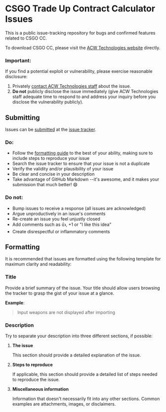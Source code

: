 # CSGO Trade Up Contract Calculator Issues
This is a public issue-tracking repository for bugs and confirmed features related to CSGO CC.

To download CSGO CC, please visit the [ACW Technologies website](http://acwtechnologies.co.uk/software/csgo-trade-up-contract-calculator) directly.

### Important:

If you find a potential exploit or vulnerability, please exercise reasonable disclosure:

1. Privately [contact ACW Technologies staff](mailto:info@acwtechnologies.co.uk?subject=CC%20important%20security%20vulnerability) about the issue.
2. **Do not** publicly disclose the issue immediately (give ACW Technologies staff adequate time to respond to and address your inquiry before you disclose the vulnerability publicly).

## Submitting

Issues can be [submitted](https://github.com/ACWTechnologiesAdmin/CSGO-Trade-Up-Contract-Calculator-Issues/issues/new) at the [issue tracker](https://github.com/ACWTechnologiesAdmin/CSGO-Trade-Up-Contract-Calculator-Issues/issues).

### Do:

* Follow the [formatting guide](#formatting) to the best of your ability, making sure to include steps to reproduce your issue
* Search the issue tracker to ensure that your issue is not a duplicate
* Verify the validity and/or plausibility of your issue
* Be clear and concise in your description
* Take advantage of GitHub Markdown --it's awesome, and it makes your submission that much better! :smile:

### Do not:

* Bump issues to receive a response (all issues are acknowledged)
* Argue unproductively in an issue's comments
* Re-create an issue you feel unjustly closed
* Add comments such as :+1:, +1 or "I like this idea"
* Create disrespectful or inflammatory comments

## Formatting

It is recommended that issues are formatted using the following template for maximum clarity and readability:

### Title

Provide a brief summary of the issue. Your title should allow users browsing the tracker to grasp the gist of your issue at a glance.

**Example**:

> Input weapons are not displayed after importing

### Description

Try to separate your description into three different sections, if possible:

1. **The issue**

    This section should provide a detailed explanation of the issue.

2. **Steps to reproduce**

    If applicable, this section should provide a detailed list of steps needed to reproduce the issue.

3. **Miscellaneous information**

    Information that doesn't necessarily fit into any other sections. Common examples are attachments, images, or disclaimers.
